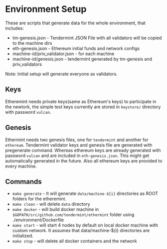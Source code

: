 Environment Setup
===

These are scripts that generate data for the whole environment, that includes:
  - tm-genesis.json - Tendermint JSON File with all validators will be copied to the machine dirs
  - eth-genesis.json - Ethereum initial funds and network configs
  - machine-id/priv_validator.json - for each machine
  - machine-id/genesis.json - tendermint generated by tm-genesis and priv_validators

Note: Initial setup will generate everyone as validators.

## Keys
  Etheremint needs private keys(same as Ethereum's keys) to participate in the newtork, the simple
test keys currently are stored in `keystore/` directory with password `vulcan`.

## Genesis
  Ethermint needs two genesis files, one for `tendermint` and another for `ethereum`. Tendermint
validator keys and genesis file are generated with pregenerate command. Whereas ethereum keys
are already generated with password `vulcan` and are included in `eth-genesis.json`. This might
get automatically generated in the future.
  Also all ethereum keys are provided to every machine.

## Commands
  * `make generate` - It will generate `data/machine-${i}` directories as ROOT folders for
the etheremint.
  * `make clean` - will delete `data` directory
  * `make docker` - will build docker machine in `$GOPATH/src/github.com/tendermint/ethermint`
folder using ./environment/Dockerfile
  * `make start` - will start 4 nodes by default on local docker machine with custom network. It
assumes that data/machine-${i} directories are initialized.
  * `make stop` - will delete all docker containers and the network
